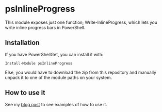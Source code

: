 # psInlineProgress

This module exposes just one function; Write-InlineProgress, which lets you write inline progress bars in PowerShell.

## Installation

If you have PowerShellGet, you can install it with:

    Install-Module psInlineProgress

Else, you would have to download the zip from this repository and manually unpack it to one of the module paths on your system.

## How to use it

See my [blog post](https://communary.net/2016/04/30/inline-progress-bar-in-powershell/) to see examples of how to use it.